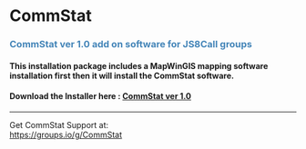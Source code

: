 # CommStat
<h3 style="color: #4485b8;">CommStat ver 1.0 add on software for JS8Call groups</h3>
<h4>This installation package includes a MapWinGIS mapping software installation first then it will install the CommStat software.&nbsp;</h4>
<h4>Download the Installer here :&nbsp;<a href="http:\\google.com" target="_blank" rel="noopener">CommStat ver 1.0</a></h4>
<hr />

Get CommStat Support at: <br>
https://groups.io/g/CommStat
